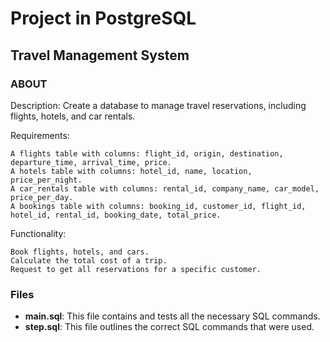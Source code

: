 
# Project in PostgreSQL

## Travel Management System

### ABOUT

Description: Create a database to manage travel reservations, including flights, hotels, and car rentals.

Requirements:
    
    A flights table with columns: flight_id, origin, destination, departure_time, arrival_time, price.
    A hotels table with columns: hotel_id, name, location, price_per_night.
    A car_rentals table with columns: rental_id, company_name, car_model, price_per_day.
    A bookings table with columns: booking_id, customer_id, flight_id, hotel_id, rental_id, booking_date, total_price.

Functionality:
    
    Book flights, hotels, and cars.
    Calculate the total cost of a trip.
    Request to get all reservations for a specific customer.

### Files

- **main.sql**: This file contains and tests all the necessary SQL commands.
- **step.sql**: This file outlines the correct SQL commands that were used.
